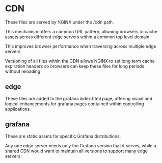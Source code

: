 CDN
===

These files are served by NGINX under the /cdn path.

This mechanism offers a common URL pattern, allwoing browsers 
to cache assets across different edge servers within a common 
top level domain.

This improves browser performance when traversing across
multiple edge servers.

Versioning of all files within the CDN allows NGINX to set long
term cache expiration headers so browsers can keep these files 
for long periods without reloading. 

edge
----

These files are added to the grafana index.html page, offering 
visual and logical enhancements for grafana pages contained 
within controlling applications.

grafana
-------

These are static assets for specific Grafana distributions.

Any one edge server needs only the Grafana version that it
serves, while a shared CDN would want to maintain all versions
to support many edge servers.
